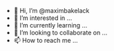 - 👋 Hi, I’m @maximbakelack
- 👀 I’m interested in ...
- 🌱 I’m currently learning ...
- 💞️ I’m looking to collaborate on ...
- 📫 How to reach me ...

<!---
maximbakelack/maximbakelack is a ✨ special ✨ repository because its `README.md` (this file) appears on your GitHub profile.
You can click the Preview link to take a look at your changes.
--->
